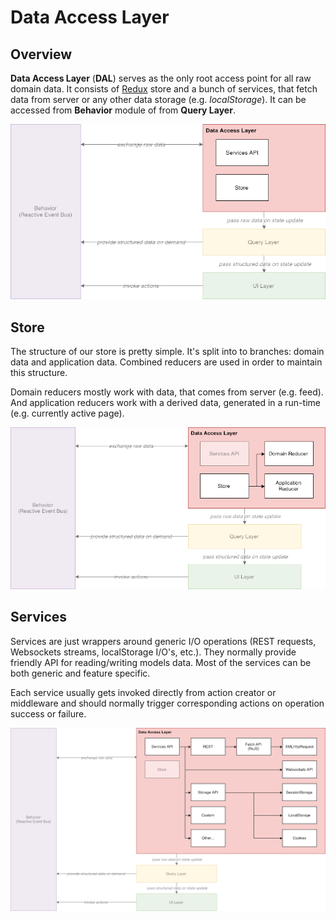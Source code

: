 # Data Access Layer

## Overview

**Data Access Layer** \(**DAL**\) serves as the only root access point for all raw domain data. It consists of [Redux](https://redux.js.org/) store and a bunch of services, that fetch data from server or any other data storage \(e.g. _localStorage_\). It can be accessed from **Behavior** module of from **Query Layer**.

![](../../.gitbook/assets/betbook-fe-architecture-dal-2.png)

## Store

The structure of our store is pretty simple. It's split into to branches: domain data and application data. Combined reducers are used in order to maintain this structure.

Domain reducers mostly work with data, that comes from server \(e.g. feed\). And application reducers work with a derived data, generated in a run-time \(e.g. currently active page\).

![](../../.gitbook/assets/betbook-fe-architecture-dal-1.png)

## Services

Services are just wrappers around generic I/O operations \(REST requests, Websockets streams, localStorage I/O's, etc.\). They normally provide friendly API for reading/writing models data. Most of the services can be both generic and feature specific.

Each service usually gets invoked directly from action creator or middleware and should normally trigger corresponding actions on operation success or failure.

![](../../.gitbook/assets/betbook-fe-architecture-dal.png)

